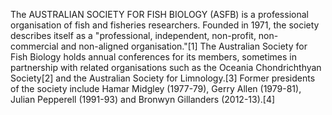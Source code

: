 The AUSTRALIAN SOCIETY FOR FISH BIOLOGY (ASFB) is a professional organisation of fish and fisheries researchers. Founded in 1971, the society describes itself as a "professional, independent, non-profit, non-commercial and non-aligned organisation."[1] The Australian Society for Fish Biology holds annual conferences for its members, sometimes in partnership with related organisations such as the Oceania Chondrichthyan Society[2] and the Australian Society for Limnology.[3] Former presidents of the society include Hamar Midgley (1977-79), Gerry Allen (1979-81), Julian Pepperell (1991-93) and Bronwyn Gillanders (2012-13).[4]
